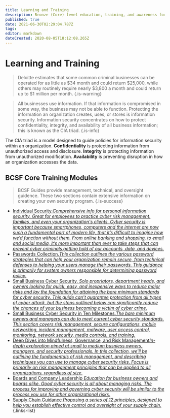 ```yaml
---
title: Learning and Training
description: Bronze (Core) level education, training, and awareness for boards, owners, managers, and IT professionals. 
published: true
date: 2021-06-30T02:29:04.787Z
tags: 
editor: markdown
dateCreated: 2020-08-05T18:12:08.265Z
---
```


# Learning and Training

> Deloitte estimates that some common criminal businesses can be operated for as little as $34 month and could return $25,000, while others may routinely require nearly $3,800 a month and could return up to $1 million per month.
{.is-warning}

> All businesses use information. If that information is compromised in some way, the business may not be able to function. Protecting the information an organization creates, uses, or stores is information security. Information security concentrates on how to protect confidentiality, integrity, and availability of all business information; this is known as the CIA triad.
{.is-info}

The CIA triad is a model designed to guide policies for information security within an organization. **Confidentiality** is protecting information from unauthorized access and disclosure. **Integrity** is protecting information from unauthorized modification. **Availability** is preventing disruption in how an organization accesses the data.

## BCSF Core Training Modules

> BCSF Guides provide management, technical, and oversight guidence.  These two sections contain extensive information on creating your own security program. 
{.is-success}


- [Individual Security.*Comprehensive info for personal information security. Great for employees to practice cyber risk management, families, and even your organization's clients. Cyber security is important because smartphones, computers and the internet are now such a fundamental part of modern life, that it’s difficult to imagine how we’d function without them. From online banking and shopping, to email and social media, it’s more important than ever to take steps that can prevent cyber criminals getting hold of our accounts, data, and devices.*](/bronze-training/individual-cybersecurity)
- [Passwords Collection.*This collection outlines the various password strategies that can help your organization remain secure, from technical defenses to helping your users manage their passwords. This guidance is primarily for system owners responsible for determining password policy.*](/bronze-training/passwords)
- [Small Business Cyber Security. *Solo propriators, department heads, and owners looking for quick, easy, and inexpensive ways to reduce major risks and lay the foundation for attaining the bare minimum standards for cyber security. This guide can’t guarantee protection from all types of cyber attack, but the steps outlined below can significantly reduce the chances of your business becoming a victim of cyber crime.*](/bronze-training/background-simple)
- [Small Business Cyber Security in Ten Milestones.*The bare minimum owners and managers can do to meet current cyber security standards. This section covers risk management, secure configurations, mobile networking, incident management, malware, user access control, monitoring, network security, media controls, and training.*](/bronze-training/background-advanced)
- [Deep Dives into Mindfulness, Governance, and Risk Management*In-depth exploration aimed at small to medium busniess owners, managers, and security professionals.  In this collection, we'll be outlining the fundamentals of risk management, and describing techniques you can use to manage cyber security risks. Focus is primarily on risk management principles that can be applied to all organizations, regardless of size.*](/bronze-training/background-topics)
- [Boards and Company Leadership *Education for business owners and boards alike. Good cyber security is all about managing risks. The process for improving and governing cyber security will be similar to the process you use for other organizational risks.*](/bronze-training/background-boards)
- [Supply Chain Guidance *Proposing a series of 12 principles, designed to help you establish effective control and oversight of your supply chain.*](/bronze-training/supply-chain-security)
{.links-list}

